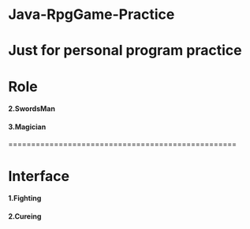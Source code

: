 # Java-RpgGame-Practice
Just for personal program practice
==================================================
# Role
####    2.SwordsMan
####    3.Magician
==================================================
# Interface
####    1.Fighting
####    2.Cureing

